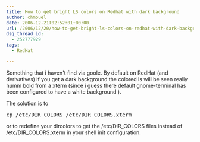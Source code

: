 ```yaml
---
title: How to get bright LS colors on Redhat with dark background
author: chmouel
date: 2006-12-21T02:52:01+00:00
url: /2006/12/20/how-to-get-bright-ls-colors-on-redhat-with-dark-background/
dsq_thread_id:
  - 252777929
tags:
  - RedHat

---
```

Something that i haven't find via goole. By default on RedHat (and derivatives) if you get a dark background the colored ls will be seen really humm bold from a xterm (since i guess there default gnome-terminal has been configured to have a white background ). 

The solution is to 

<pre lang="bash">cp /etc/DIR_COLORS /etc/DIR_COLORS.xterm
</pre>

or to redefine your dircolors to get the /etc/DIR\_COLORS files instead of /etc/DIR\_COLORS.xterm in your shell init configuration.